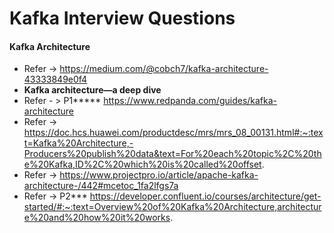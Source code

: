# Kafka Interview Questions

#### Kafka Architecture

* Refer -> https://medium.com/@cobch7/kafka-architecture-43333849e0f4
*  **Kafka architecture—a deep dive**
* Refer - > P1*****  https://www.redpanda.com/guides/kafka-architecture
* Refer -> https://doc.hcs.huawei.com/productdesc/mrs/mrs_08_00131.html#:~:text=Kafka%20Architecture,-Producers%20publish%20data&text=For%20each%20topic%2C%20the%20Kafka,ID%2C%20which%20is%20called%20offset.
* Refer -> https://www.projectpro.io/article/apache-kafka-architecture-/442#mcetoc_1fa2lfgs7a
* Refer -> P2*** https://developer.confluent.io/courses/architecture/get-started/#:~:text=Overview%20of%20Kafka%20Architecture,architecture%20and%20how%20it%20works.
